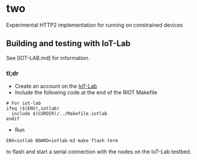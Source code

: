 # two

Experimental HTTP2 implementation for running on constrained devices

## Building and testing with IoT-Lab

See [IOT-LAB.md] for information.

### tl;dr

* Create an account on the [IoT-Lab](https://www.iot-lab.info/testbed/signup)
* Include the following code at the end of the RIOT Makefile
```
# For iot-lab
ifeq ($(ENV),iotlab)
  include $(CURDIR)/../Makefile.iotlab
endif
```
* Run
```
ENV=iotlab BOARD=iotlab-m3 make flash term
```
to flash and start a serial connection with the nodes on the IoT-Lab testbed. 
